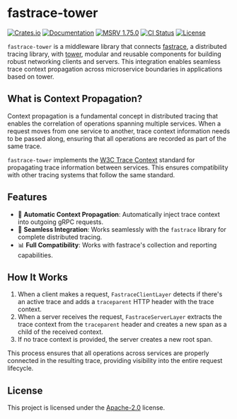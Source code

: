 # fastrace-tower

[![Crates.io](https://img.shields.io/crates/v/fastrace-tower.svg?style=flat-square&logo=rust)](https://crates.io/crates/fastrace-tower)
[![Documentation](https://img.shields.io/docsrs/fastrace-tower?style=flat-square&logo=rust)](https://docs.rs/fastrace-tower/)
[![MSRV 1.75.0](https://img.shields.io/badge/MSRV-1.75.0-green?style=flat-square&logo=rust)](https://www.whatrustisit.com)
[![CI Status](https://img.shields.io/github/actions/workflow/status/fast/fastrace-tower/ci.yml?style=flat-square&logo=github)](https://github.com/fast/fastrace-tower/actions)
[![License](https://img.shields.io/crates/l/fastrace-tower?style=flat-square)](https://github.com/fast/fastrace-tower/blob/main/LICENSE)

`fastrace-tower` is a middleware library that connects [fastrace](https://crates.io/crates/fastrace), a distributed tracing library, with [tower](https://crates.io/crates/tower), modular and reusable components for building robust networking clients and servers. This integration enables seamless trace context propagation across microservice boundaries in applications based on tower.

## What is Context Propagation?

Context propagation is a fundamental concept in distributed tracing that enables the correlation of operations spanning multiple services. When a request moves from one service to another, trace context information needs to be passed along, ensuring that all operations are recorded as part of the same trace.

`fastrace-tower` implements the [W3C Trace Context](https://www.w3.org/TR/trace-context/) standard for propagating trace information between services. This ensures compatibility with other tracing systems that follow the same standard.

## Features

- 🔄 **Automatic Context Propagation**: Automatically inject trace context into outgoing gRPC requests.
- 🌉 **Seamless Integration**: Works seamlessly with the `fastrace` library for complete distributed tracing.
- 📊 **Full Compatibility**: Works with fastrace's collection and reporting capabilities.

## How It Works

1. When a client makes a request, `FastraceClientLayer` detects if there's an active trace and adds a `traceparent` HTTP header with the trace context.
2. When a server receives the request, `FastraceServerLayer` extracts the trace context from the `traceparent` header and creates a new span as a child of the received context.
3. If no trace context is provided, the server creates a new root span.

This process ensures that all operations across services are properly connected in the resulting trace, providing visibility into the entire request lifecycle.

## License

This project is licensed under the [Apache-2.0](./LICENSE) license.
